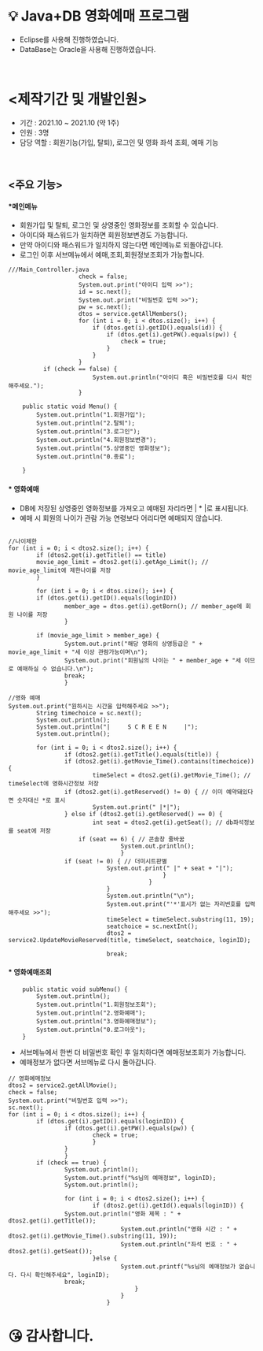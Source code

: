 # 💡 Java+DB 영화예매 프로그램
- Eclipse를 사용해 진행하였습니다.
- DataBase는 Oracle을 사용해 진행하였습니다.

<br>

# <제작기간 및 개발인원>
- 기간 : 2021.10 ~ 2021.10 (약 1주)
- 인원 : 3명
- 담당 역할 : 회원기능(가입, 탈퇴), 로그인 및 영화 좌석 조회, 예매 기능

<br>

## <주요 기능>

#### *메인메뉴
- 회원가입 및 탈퇴, 로그인 및 상영중인 영화정보를 조회할 수 있습니다.
- 아이디와 패스워드가 일치하면 회원정보변경도 가능합니다.
- 만약 아이디와 패스워드가 일치하지 않는다면 메인메뉴로 되돌아갑니다.
- 로그인 이후 서브메뉴에서 예매,조회,회원정보조회가 가능합니다.

```
///Main_Controller.java
					check = false;
					System.out.print("아이디 입력 >>");
					id = sc.next();
					System.out.print("비밀번호 입력 >>");
					pw = sc.next();
					dtos = service.getAllMembers();
					for (int i = 0; i < dtos.size(); i++) {
						if (dtos.get(i).getID().equals(id)) {
							if (dtos.get(i).getPW().equals(pw)) {
								check = true;
							}
						}
					}
          if (check == false) {
						System.out.println("아이디 혹은 비밀번호를 다시 확인해주세요.");
					}

	public static void Menu() {
		System.out.println("1.회원가입");
		System.out.println("2.탈퇴");
		System.out.println("3.로그인");
		System.out.println("4.회원정보변경");
		System.out.println("5.상영중인 영화정보");
		System.out.println("0.종료");

	}
```

#### * 영화예매
- DB에 저장된 상영중인 영화정보를 가져오고 예매된 자리라면 | * |로 표시됩니다.
- 예매 시 회원의 나이가 관람 가능 연령보다 어리다면 예매되지 않습니다.

```

//나이제한
for (int i = 0; i < dtos2.size(); i++) {
		if (dtos2.get(i).getTitle() == title)
		movie_age_limit = dtos2.get(i).getAge_Limit(); // movie_age_limit에 제한나이를 저장
		}

		for (int i = 0; i < dtos.size(); i++) {
		if (dtos.get(i).getID().equals(loginID))
				member_age = dtos.get(i).getBorn(); // member_age에 회원 나이를 저장
				}

		if (movie_age_limit > member_age) {
				System.out.print("해당 영화의 상영등급은 " + movie_age_limit + "세 이상 관람가능이며\n");
				System.out.print("회원님의 나이는 " + member_age + "세 이므로 예매하실 수 없습니다.\n");
				break;
				}
```

```
//영화 예매
System.out.print("원하시는 시간을 입력해주세요 >>");
		String timechoice = sc.next();
		System.out.println();
		System.out.println("|     S C R E E N     |");
		System.out.println();

		for (int i = 0; i < dtos2.size(); i++) {
				if (dtos2.get(i).getTitle().equals(title)) {
				if (dtos2.get(i).getMovie_Time().contains(timechoice)) {
						timeSelect = dtos2.get(i).getMovie_Time(); // timeSelect에 영화시간정보 저장
				if (dtos2.get(i).getReserved() != 0) { // 이미 예약돼있다면 숫자대신 *로 표시
						System.out.print(" |*|");
				} else if (dtos2.get(i).getReserved() == 0) {
						int seat = dtos2.get(i).getSeat(); // db좌석정보를 seat에 저장
				    if (seat == 6) { // 콘솔창 줄바꿈
								System.out.println();
								}
				if (seat != 0) { // 더미시트판별
							System.out.print(" |" + seat + "|");
											}
										}
							}
							System.out.println("\n");
							System.out.print("'*'표시가 없는 자리번호를 입력해주세요 >>");
							timeSelect = timeSelect.substring(11, 19);
							seatchoice = sc.nextInt();
							dtos2 = service2.UpdateMovieReserved(title, timeSelect, seatchoice, loginID);

							break;
```

#### * 영화예매조회

```
	public static void subMenu() {
		System.out.println();
		System.out.println("1.회원정보조회");
		System.out.println("2.영화예매");
		System.out.println("3.영화예매정보");
		System.out.println("0.로그아웃");
	}
```

- 서브메뉴에서 한번 더 비밀번호 확인 후 일치하다면 예매정보조회가 가능합니다.
- 예매정보가 없다면 서브메뉴로 다시 돌아갑니다.

```
// 영화예매정보
dtos2 = service2.getAllMovie();
check = false;
System.out.print("비밀번호 입력 >>");
sc.next();
for (int i = 0; i < dtos.size(); i++) {
		if (dtos.get(i).getID().equals(loginID)) {
				if (dtos.get(i).getPW().equals(pw)) {
						check = true;
						}
			    }
				}
		if (check == true) {
				System.out.println();
				System.out.printf("%s님의 예매정보", loginID);
				System.out.println();

				for (int i = 0; i < dtos2.size(); i++) {
						if (dtos2.get(i).getId().equals(loginID)) {
                System.out.println("영화 제목 : " + dtos2.get(i).getTitle());
								System.out.println("영화 시간 : " + dtos2.get(i).getMovie_Time().substring(11, 19));
								System.out.println("좌석 번호 : " + dtos2.get(i).getSeat());
						}else {
								System.out.printf("%s님의 예매정보가 없습니다. 다시 확인해주세요", loginID);
                break;
									}
								}
							}
```

# 😘 감사합니다.
